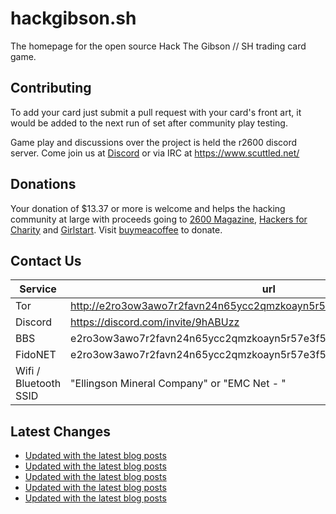 # hackgibson.sh
The homepage for the open source Hack The Gibson // SH trading card game.


## Contributing

To add your card just submit a pull request with your card's front art, it would be added to the next run of set after community play testing.

Game play and discussions over the project is held the r2600 discord server. Come join us at [Discord](https://discord.com/invite/9hABUzz) or via IRC at https://www.scuttled.net/


## Donations

Your donation of $13.37 or more is welcome and helps the hacking community at large with proceeds going to [2600 Magazine](https://2600.com/), [Hackers for Charity](https://hackersforcharity.org) and [Girlstart](https://girlstart.org).  Visit [buymeacoffee](https://www.buymeacoffee.com/hackgibson.sh) to donate.


## Contact Us

Service | url
-|-
Tor | http://e2ro3ow3awo7r2favn24n65ycc2qmzkoayn5r57e3f56nvjwdcgg32ad.onion
Discord | https://discord.com/invite/9hABUzz
BBS | e2ro3ow3awo7r2favn24n65ycc2qmzkoayn5r57e3f56nvjwdcgg32ad.onion:23
FidoNET | e2ro3ow3awo7r2favn24n65ycc2qmzkoayn5r57e3f56nvjwdcgg32ad.onion:24554
Wifi / Bluetooth SSID | "Ellingson Mineral Company" or "EMC Net - <fidonet address>"

## Latest Changes
<!-- BLOG-POST-LIST:START -->
- [Updated with the latest blog posts](https://github.com/DFW2600/hackgibson.sh/commit/675674bfd820d809c4d3f953b21bf59d9bc66099)
- [Updated with the latest blog posts](https://github.com/DFW2600/hackgibson.sh/commit/436a2120545388de77f554ac0aebab3d3601a9a9)
- [Updated with the latest blog posts](https://github.com/DFW2600/hackgibson.sh/commit/cbef7fe2d6eee36d02eccd39dbdc298407c6a928)
- [Updated with the latest blog posts](https://github.com/DFW2600/hackgibson.sh/commit/40a86e7b164a8a78637e4b421c8d7adfaf3277d7)
- [Updated with the latest blog posts](https://github.com/DFW2600/hackgibson.sh/commit/d29f9868cbaa2b4c4380c68ca2b1d02141ef4395)
<!-- BLOG-POST-LIST:END -->
